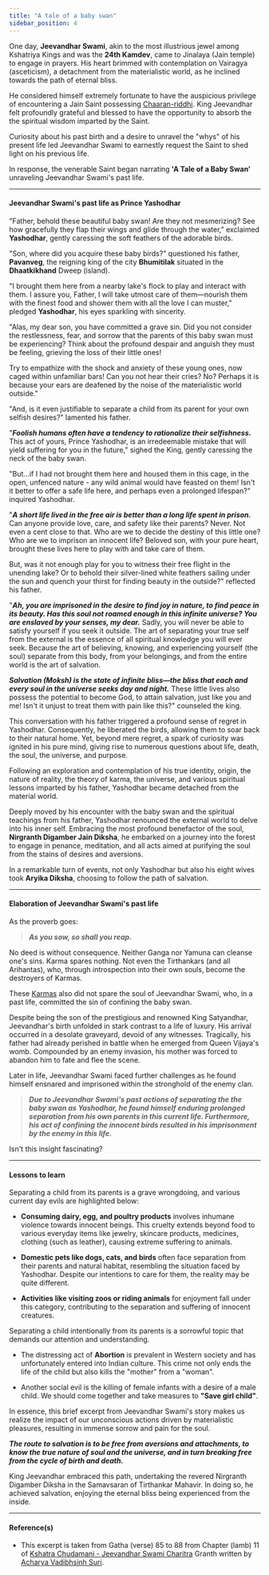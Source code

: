 ```yaml
---
title: "A tale of a baby swan"
sidebar_position: 4
---
```


One day, **Jeevandhar Swami**, akin to the most illustrious jewel among Kshatriya Kings and was the **24th Kamdev**, came to Jinalaya (Jain temple) to engage in prayers. His heart brimmed with contemplation on Vairagya (asceticism), a detachment from the materialistic world, as he inclined towards the path of eternal bliss.

He considered himself extremely fortunate to have the auspicious privilege of encountering a Jain Saint possessing [Chaaran-riddhi](./../Insights//64%20Riddhis/Kriya_Riddhi.md). King Jeevandhar felt profoundly grateful and blessed to have the opportunity to absorb the the spiritual wisdom imparted by the Saint.

Curiosity about his past birth and a desire to unravel the "whys" of his present life led Jeevandhar Swami to earnestly request the Saint to shed light on his previous life.

In response, the venerable Saint began narrating **'A Tale of a Baby Swan'** unraveling Jeevandhar Swami's past life.

---

#### Jeevandhar Swami's past life as Prince Yashodhar

"Father, behold these beautiful baby swan! Are they not mesmerizing? See how gracefully they flap their wings and glide through the water," exclaimed **Yashodhar**, gently caressing the soft feathers of the adorable birds.

"Son, where did you acquire these baby birds?" questioned his father, **Pavanveg**, the reigning king of the city **Bhumitilak** situated in the **Dhaatkikhand** Dweep (island).

"I brought them here from a nearby lake's flock to play and interact with them. I assure you, Father, I will take utmost care of them—nourish them with the finest food and shower them with all the love I can muster," pledged **Yashodhar**, his eyes sparkling with sincerity.

"Alas, my dear son, you have committed a grave sin. Did you not consider the restlessness, fear, and sorrow that the parents of this baby swan must be experiencing? Think about the profound despair and anguish they must be feeling, grieving the loss of their little ones! 

Try to empathize with the shock and anxiety of these young ones, now caged within unfamiliar bars! Can you not hear their cries? No? Perhaps it is because your ears are deafened by the noise of the materialistic world outside."

"And, is it even justifiable to separate a child from its parent for your own selfish desires?" lamented his father.

"***Foolish humans often have a tendency to rationalize their selfishness.*** This act of yours, Prince Yashodhar, is an irredeemable mistake that will yield suffering for you in the future," sighed the King, gently caressing the neck of the baby swan.

"But...if I had not brought them here and housed them in this cage, in the open, unfenced nature - any wild animal would have feasted on them! Isn't it better to offer a safe life here, and perhaps even a prolonged lifespan?" inquired Yashodhar.

"***A short life lived in the free air is better than a long life spent in prison.*** Can anyone provide love, care, and safety like their parents? Never. Not even a cent close to that. Who are we to decide the destiny of this little one? Who are we to imprison an innocent life? Beloved son, with your pure heart, brought these lives here to play with and take care of them. 

But, was it not enough play for you to witness their free flight in the unending lake? Or to behold their silver-lined white feathers sailing under the sun and quench your thirst for finding beauty in the outside?" reflected his father.

"***Ah, you are imprisoned in the desire to find joy in nature, to find peace in its beauty. Has this soul not roamed enough in this infinite universe? You are enslaved by your senses, my dear.*** Sadly, you will never be able to satisfy yourself if you seek it outside. The art of separating your true self from the external is the essence of all spiritual knowledge you will ever seek. Because the art of believing, knowing, and experiencing yourself (the soul) separate from this body, from your belongings, and from the entire world is the art of salvation. 

***Salvation (Moksh) is the state of infinite bliss—the bliss that each and every soul in the universe seeks day and night.*** These little lives also possess the potential to become God, to attain salvation, just like you and me! Isn't it unjust to treat them with pain like this?" counseled the king.

This conversation with his father triggered a profound sense of regret in Yashodhar. Consequently, he liberated the birds, allowing them to soar back to their natural home. Yet, beyond mere regret, a spark of curiosity was ignited in his pure mind, giving rise to numerous questions about life, death, the soul, the universe, and purpose.

Following an exploration and contemplation of his true identity, origin, the nature of reality, the theory of karma, the universe, and various spiritual lessons imparted by his father, Yashodhar became detached from the material world.

Deeply moved by his encounter with the baby swan and the spiritual teachings from his father, Yashodhar renounced the external world to delve into his inner self. Embracing the most profound benefactor of the soul, **Nirgranth Digamber Jain Diksha**, he embarked on a journey into the forest to engage in penance, meditation, and all acts aimed at purifying the soul from the stains of desires and aversions.

In a remarkable turn of events, not only Yashodhar but also his eight wives took **Aryika Diksha**, choosing to follow the path of salvation.

---

#### Elaboration of Jeevandhar Swami's past life

As the proverb goes:

> ***As you sow, so shall you reap.***

No deed is without consequence. Neither Ganga nor Yamuna can cleanse one's sins. Karma spares nothing. Not even the Tirthankars (and all Arihantas), who, through introspection into their own souls, become the destroyers of Karmas.

These [Karmas](./../Concepts/Karma%20Theory/part1.md) also did not spare the soul of Jeevandhar Swami, who, in a past life, committed the sin of confining the baby swan.

Despite being the son of the prestigious and renowned King Satyandhar, Jeevandhar's birth unfolded in stark contrast to a life of luxury. His arrival occurred in a desolate graveyard, devoid of any witnesses. Tragically, his father had already perished in battle when he emerged from Queen Vijaya's womb. Compounded by an enemy invasion, his mother was forced to abandon him to fate and flee the scene.

Later in life, Jeevandhar Swami faced further challenges as he found himself ensnared and imprisoned within the stronghold of the enemy clan.

> ***Due to Jeevandhar Swami's past actions of separating the the baby swan as Yashodhar, he found himself enduring prolonged separation from his own parents in this current life. Furthermore, his act of confining the innocent birds resulted in his imprisonment by the enemy in this life.***

Isn't this insight fascinating?

---

#### Lessons to learn

Separating a child from its parents is a grave wrongdoing, and various current day evils are highlighted below:

- **Consuming dairy, egg, and poultry products** involves inhumane violence towards innocent beings. This cruelty extends beyond food to various everyday items like jewelry, skincare products, medicines, clothing (such as leather), causing extreme suffering to animals.
  
- **Domestic pets like dogs, cats, and birds** often face separation from their parents and natural habitat, resembling the situation faced by Yashodhar. Despite our intentions to care for them, the reality may be quite different.

- **Activities like visiting zoos or riding animals** for enjoyment fall under this category, contributing to the separation and suffering of innocent creatures.

Separating a child intentionally from its parents is a sorrowful topic that demands our attention and understanding.

- The distressing act of **Abortion** is prevalent in Western society and has unfortunately entered into Indian culture. This crime not only ends the life of the child but also kills the "mother" from a "woman".

- Another social evil is the killing of female infants with a desire of a male child. We should come together and take measures to **"Save girl child"**.

In essence, this brief excerpt from Jeevandhar Swami's story makes us realize the impact of our unconscious actions driven by materialistic pleasures, resulting in immense sorrow and pain for the soul.

***The route to salvation is to be free from aversions and attachments, to know the true nature of soul and the universe, and in turn breaking free from the cycle of birth and death.***

King Jeevandhar embraced this path, undertaking the revered Nirgranth Digamber Diksha in the Samavsaran of Tirthankar Mahavir. In doing so, he achieved salvation, enjoying the eternal bliss being experienced from the inside.

---

#### Reference(s)

- This excerpt is taken from Gatha (verse) 85 to 88 from Chapter (lamb) 11 of [Kshatra Chudamani -  Jeevandhar Swami Charitra](./../Scriptures/Jeevandhar%20Swami%20Charitra/Summary.md) Granth written by [Acharya Vadibhsinh Suri](./../Biographies/Acharyas/Acharya_Vadibhsinh.md).
